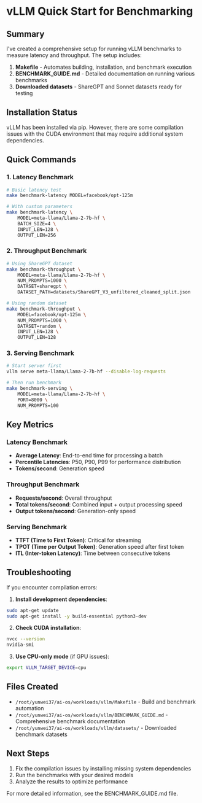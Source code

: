 # vLLM Quick Start for Benchmarking

## Summary

I've created a comprehensive setup for running vLLM benchmarks to measure latency and throughput. The setup includes:

1. **Makefile** - Automates building, installation, and benchmark execution
2. **BENCHMARK_GUIDE.md** - Detailed documentation on running various benchmarks
3. **Downloaded datasets** - ShareGPT and Sonnet datasets ready for testing

## Installation Status

vLLM has been installed via pip. However, there are some compilation issues with the CUDA environment that may require additional system dependencies.

## Quick Commands

### 1. Latency Benchmark
```bash
# Basic latency test
make benchmark-latency MODEL=facebook/opt-125m

# With custom parameters
make benchmark-latency \
    MODEL=meta-llama/Llama-2-7b-hf \
    BATCH_SIZE=4 \
    INPUT_LEN=128 \
    OUTPUT_LEN=256
```

### 2. Throughput Benchmark
```bash
# Using ShareGPT dataset
make benchmark-throughput \
    MODEL=meta-llama/Llama-2-7b-hf \
    NUM_PROMPTS=1000 \
    DATASET=sharegpt \
    DATASET_PATH=datasets/ShareGPT_V3_unfiltered_cleaned_split.json

# Using random dataset
make benchmark-throughput \
    MODEL=facebook/opt-125m \
    NUM_PROMPTS=1000 \
    DATASET=random \
    INPUT_LEN=128 \
    OUTPUT_LEN=128
```

### 3. Serving Benchmark
```bash
# Start server first
vllm serve meta-llama/Llama-2-7b-hf --disable-log-requests

# Then run benchmark
make benchmark-serving \
    MODEL=meta-llama/Llama-2-7b-hf \
    PORT=8000 \
    NUM_PROMPTS=100
```

## Key Metrics

### Latency Benchmark
- **Average Latency**: End-to-end time for processing a batch
- **Percentile Latencies**: P50, P90, P99 for performance distribution
- **Tokens/second**: Generation speed

### Throughput Benchmark
- **Requests/second**: Overall throughput
- **Total tokens/second**: Combined input + output processing speed
- **Output tokens/second**: Generation-only speed

### Serving Benchmark
- **TTFT (Time to First Token)**: Critical for streaming
- **TPOT (Time per Output Token)**: Generation speed after first token
- **ITL (Inter-token Latency)**: Time between consecutive tokens

## Troubleshooting

If you encounter compilation errors:

1. **Install development dependencies**:
```bash
sudo apt-get update
sudo apt-get install -y build-essential python3-dev
```

2. **Check CUDA installation**:
```bash
nvcc --version
nvidia-smi
```

3. **Use CPU-only mode** (if GPU issues):
```bash
export VLLM_TARGET_DEVICE=cpu
```

## Files Created

- `/root/yunwei37/ai-os/workloads/vllm/Makefile` - Build and benchmark automation
- `/root/yunwei37/ai-os/workloads/vllm/BENCHMARK_GUIDE.md` - Comprehensive benchmark documentation
- `/root/yunwei37/ai-os/workloads/vllm/datasets/` - Downloaded benchmark datasets

## Next Steps

1. Fix the compilation issues by installing missing system dependencies
2. Run the benchmarks with your desired models
3. Analyze the results to optimize performance

For more detailed information, see the BENCHMARK_GUIDE.md file.